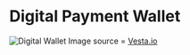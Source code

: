 # Digital Payment Wallet

<img src="https://www.vesta.io/hubfs/digital-wallet-protection.png" alt="Digital Wallet"/>
Image source = <a href="<https://www.vesta.io/hubfs/digital-wallet-protection.png>" target="_blank"> Vesta.io </a>
